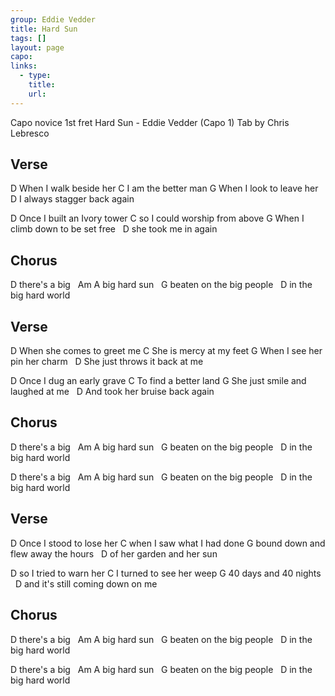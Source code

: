 ```yaml
---
group: Eddie Vedder
title: Hard Sun
tags: []
layout: page
capo: 
links: 
  - type: 
    title: 
    url: 
---
```


Capo
novice 1st fret
Hard Sun - Eddie Vedder   (Capo 1)
Tab by Chris Lebresco

## Verse

D
When I walk beside her
C
I am the better man
G
When I look to leave her
&nbsp;       D
I always stagger back again

D
Once I built an Ivory tower
C
so I could worship from above
G
When I climb down to be set free
&nbsp;       D
she took me in again

## Chorus

D
there's a big
&nbsp;               Am
A big hard sun
&nbsp;               G
beaten on the big people
&nbsp;               D
in the big hard world

## Verse

D
When she comes to greet me
C
She is mercy at my feet
G
When I see her pin her charm
&nbsp;       D
She just throws it back at me

D
Once I dug an early grave
C
To find a better land
G
She just smile and laughed at me
&nbsp;       D
And took her bruise back again

## Chorus

D
there's a big
&nbsp;               Am
A big hard sun
&nbsp;               G
beaten on the big people
&nbsp;               D
in the big hard world

D
there's a big
&nbsp;               Am
A big hard sun
&nbsp;               G
beaten on the big people
&nbsp;               D
in the big hard world

## Verse

D
Once I stood to lose her
C
when I saw what I had done
G
bound down and flew away the hours
&nbsp;       D
of her garden and her sun

D
so I tried to warn her
C
I turned to see her weep
G
40 days and 40 nights
&nbsp;       D
and it's still coming down on me

## Chorus

D
there's a big
&nbsp;               Am
A big hard sun
&nbsp;               G
beaten on the big people
&nbsp;               D
in the big hard world

D
there's a big
&nbsp;               Am
A big hard sun
&nbsp;               G
beaten on the big people
&nbsp;               D
in the big hard world

